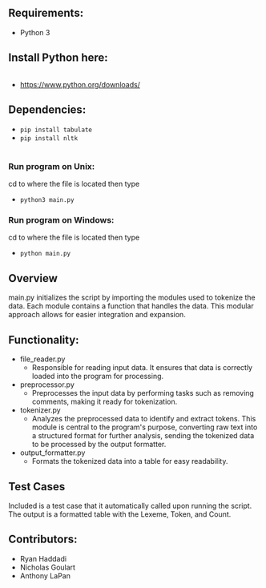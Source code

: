## Requirements:
- Python 3

## Install Python here:
######
- https://www.python.org/downloads/

## Dependencies:
- ```pip install tabulate```
- ```pip install nltk```
#
### Run program on Unix:
cd to where the file is located then type
- ```python3 main.py```

### Run program on Windows:
cd to where the file is located then type
- ```python main.py```

## Overview
main.py initializes the script by importing the modules used to tokenize the data. Each module contains a function that handles the data. This modular approach allows for easier integration and expansion.

## Functionality:
- file_reader.py
  - Responsible for reading input data. It ensures that data is correctly loaded into the program for processing.
- preprocessor.py
  - Preprocesses the input data by performing tasks such as removing comments, making it ready for tokenization.
- tokenizer.py
  - Analyzes the preprocessed data to identify and extract tokens. This module is central to the program's purpose, converting raw text into a structured format for further analysis, sending the tokenized data to be processed by the output formatter.
- output_formatter.py
  - Formats the tokenized data into a table for easy readability.

## Test Cases
Included is a test case that it automatically called upon running the script. The output is a formatted table with the Lexeme, Token, and Count.

## Contributors:
- Ryan Haddadi
- Nicholas Goulart
- Anthony LaPan
